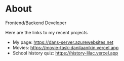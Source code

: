 # About
Frontend/Backend Developer

Here are the links to my recent projects
  - My page: https://dans-server.azurewebsites.net
  - Movies: https://movie-task-danilaanikin.vercel.app
  - School history quiz: https://history-lilac.vercel.app

